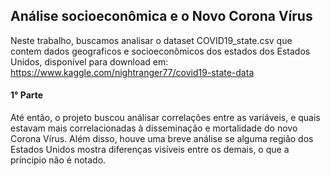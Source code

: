 ## Análise socioeconômica e o Novo Corona Vírus
Neste trabalho, buscamos analisar o dataset COVID19_state.csv que contem dados geograficos e socioeconômicos dos estados dos Estados Unidos,
disponível para download em: https://www.kaggle.com/nightranger77/covid19-state-data

#### 1° Parte
Até então, o projeto buscou análisar correlações entre as variáveis, e quais estavam mais correlacionadas à disseminação e mortalidade do novo
Corona Vírus. Além disso, houve uma breve análise se alguma região dos Estados Unidos mostra diferenças visíveis entre os demais, o que a
príncipio não é notado.
